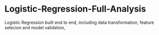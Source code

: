 # Logistic-Regression-Full-Analysis
Logistic Regression built end to end, including data transformation, feature selecion and model validation,
